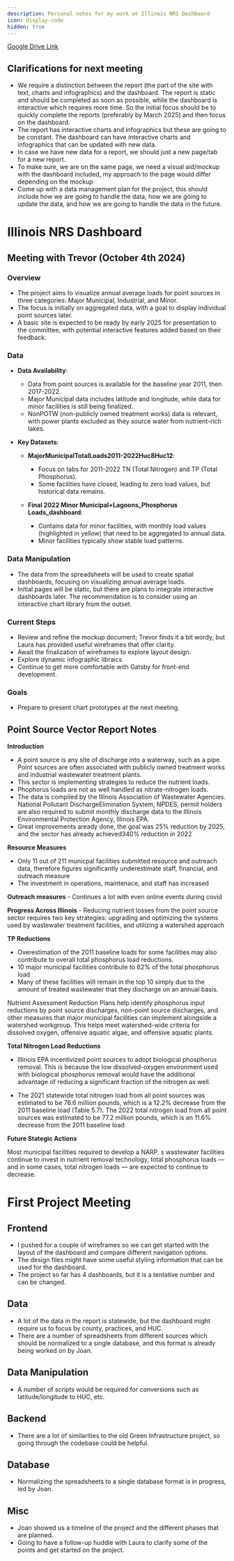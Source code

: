 ```yaml
---
description: Personal notes for my work at Illinois NRS Dashboard
icon: display-code
hidden: true
---
```



[Google Drive Link](https://drive.google.com/drive/u/0/folders/1bvuE5uNpSAmTLUHO_5O-dQbAwHixYaDl)



## Clarifications for next meeting

- We require a distinction between the report (the part of the site with text, charts and infographics) and the dashboard. The report is static and should be completed as soon as possible, while the dashboard is interactive which requires more time. So the initial focus should be to quickly complete the reports (preferably by March 2025) and then focus on the dashboard.
- The report has interactive charts and infographics but these are going to be constant. The dashboard can have interactive charts and infographics that can be updated with new data.
- In case we have new data for a report, we should just a new page/tab for a new report.
- To make sure, we are on the same page, we need a visual aid/mockup with the dashboard included, my approach to the page would differ depending on the mockup
- Come up with a data management plan for the project, this should include how we are going to handle the data, how we are going to update the data, and how we are going to handle the data in the future.

# Illinois NRS Dashboard

## Meeting with Trevor (October 4th 2024)
### Overview
- The project aims to visualize annual average loads for point sources in three categories: Major Municipal, Industrial, and Minor. 
- The focus is initially on aggregated data, with a goal to display individual point sources later.
- A basic site is expected to be ready by early 2025 for presentation to the committee, with potential interactive features added based on their feedback.

### Data
- **Data Availability**:
  - Data from point sources is available for the baseline year 2011, then 2017-2022.
  - Major Municipal data includes latitude and longitude, while data for minor facilities is still being finalized.
  - NonPOTW (non-publicly owned treatment works) data is relevant, with power plants excluded as they source water from nutrient-rich lakes.

- **Key Datasets**:
  - **MajorMunicipalTotalLoads2011-2022Huc8Huc12**: 
    - Focus on tabs for 2011-2022 TN (Total Nitrogen) and TP (Total Phosphorus).
    - Some facilities have closed, leading to zero load values, but historical data remains.
  
  - **Final 2022 Minor Municipal+Lagoons_Phosphorus Loads_dashboard**:
    - Contains data for minor facilities, with monthly load values (highlighted in yellow) that need to be aggregated to annual data.
    - Minor facilities typically show stable load patterns.

### Data Manipulation
- The data from the spreadsheets will be used to create spatial dashboards, focusing on visualizing annual average loads.
- Initial pages will be static, but there are plans to integrate interactive dashboards later. The recommendation is to consider using an interactive chart library from the outset.

### Current Steps
- Review and refine the mockup document; Trevor finds it a bit wordy, but Laura has provided useful wireframes that offer clarity.
- Await the finalization of wireframes to explore layout design.
- Explore dynamic infographic libraics
- Continue to get more comfortable with Gatsby for front-end development.


### Goals 
- Prepare to present chart prototypes at the next meeting.



## Point Source Vector Report Notes

**Introduction**

- A point source is any site of discharge into a waterway, such as a pipe. Point sources are often associated with publicly owned treatment works and industrial wastewater treatment plants.
- This sector is implementing strategies to reduce the nutrient loads.
- Phophorus loads are not as well handled as nitrate-nitrogen loads.
- The data is compiled by the Illinois Association of Wastewater Agencies. National Pollutant DischargeElimination System, NPDES, permit holders are also required to submit monthly discharge data to the Illinois Environmental Protection Agency, Illinois EPA.
-  Great improvements aready done, the goal was 25% reduction by 2025, and the sector has already achieved340% reduction in 2022

**Resource Measures**
- Only 11 out of 211 municpal facilities submitted resource and outreach data, therefore figures significantly underestimate staff, financial, and outreach measure
- The investment in operations, maintenace, and staff has increased

**Outreach measures** - Continues a lot with even online events during covid

**Progress Across Illinois** - Reducing nutrient losses from the point source sector requires two key strategies: upgrading and optimizing the systems used by wastewater treatment facilities, and utilizing a watershed approach


**TP Reductions**
-  Overestimation of the 2011 baseline loads for some facilities may also contribute to overall total phosphorus load reductions.
- 10 major municipal facilities contribute to 62% of the total phosphorus load
- Many of these facilities will remain in the top 10 simply due to the amount of treated wastewater that they discharge on an annual basis.


Nutrient Assessment Reduction Plans help identify phosphorus input reductions by point source discharges, non-point source discharges, and other measures that major municipal facilities can implement alongside a watershed workgroup. This helps meet watershed-wide criteria for dissolved oxygen, offensive aquatic algae, and offensive aquatic plants.

**Total Nitrogen Load Reductions**

- Illinois EPA incentivized point sources to adopt biological phosphorus removal. This is because the low dissolved-oxygen environment used with biological phosphorus removal would have the additional advantage of reducing a significant fraction of the nitrogen as well.

- The 2021 statewide total nitrogen load from all point sources was estimated to be 76.6 million pounds, which is a 12.2% decrease from the 2011 baseline load (Table 5.7). The 2022 total nitrogen load from all point sources was estimated to be 77.2 million pounds, which is an 11.6% decrease from the 2011 baseline load

**Future Stategic Actions**

Most municipal facilities required to develop a NARP. s wastewater facilities continue to invest in nutrient removal technology, total phosphorus loads — and in some cases, total nitrogen loads — are expected to continue to decrease.

# First Project Meeting

## Frontend
- I pushed for a couple of wireframes so we can get started with the layout of the dashboard and compare different navigation options.
- The design files might have some useful styling information that can be used for the dashboard.
- The project so far has 4 dashboards, but it is a tentative number and can be changed.

## Data
- A lot of the data in the report is statewide, but the dashboard might require us to focus by county, practices, and HUC.
- There are a number of spreadsheets from different sources which should be normalized to a single database, and this format is already being worked on by Joan.

## Data Manipulation
- A number of scripts would be required for conversions such as latitude/longitude to HUC, etc.

## Backend
- There are a lot of similarities to the old Green Infrastructure project, so going through the codebase could be helpful.

## Database
- Normalizing the spreadsheets to a single database format is in progress, led by Joan.

## Misc
- Joan showed us a timeline of the project and the different phases that are planned.
- Going to have a follow-up huddle with Laura to clarify some of the points and get started on the project.
